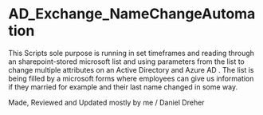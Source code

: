 # AD_Exchange_NameChangeAutomation

This Scripts sole purpose is running in set timeframes and reading through an sharepoint-stored microsoft list and using parameters from the list to change multiple attributes on an Active Directory and Azure AD .
The list is being filled by a microsoft forms where employees can give us information if they married for example and their last name changed in some way.


















Made, Reviewed and Updated mostly by me / Daniel Dreher
